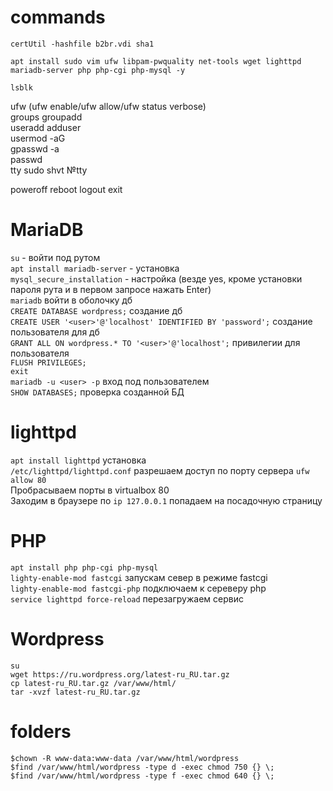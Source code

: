 # commands
  
```
certUtil -hashfile b2br.vdi sha1
```
```
apt install sudo vim ufw libpam-pwquality net-tools wget lighttpd mariadb-server php php-cgi php-mysql -y  
```
```
lsblk
```
ufw (ufw enable/ufw allow/ufw status verbose)  
groups groupadd  
useradd adduser  
usermod -aG <group> <user>  
gpasswd -a <user> <group>  
passwd   
tty sudo shvt №tty  
  
poweroff reboot logout exit  

# MariaDB
`su` - войти под рутом  
`apt install mariadb-server` - установка  
`mysql_secure_installation` - настройка (везде yes, кроме установки пароля рута и в первом запросе нажать Enter)  
`mariadb` войти в оболочку дб  
`CREATE DATABASE wordpress;` создание дб  
`CREATE USER '<user>'@'localhost' IDENTIFIED BY 'password';` создание пользователя для дб  
`GRANT ALL ON wordpress.* TO '<user>'@'localhost';` привилегии для пользователя  
`FLUSH PRIVILEGES;`  
`exit`  
`mariadb -u <user> -p` вход под пользователем  
`SHOW DATABASES;` проверка созданной БД  

# lighttpd
`apt install lighttpd` установка  
`/etc/lighttpd/lighttpd.conf` разрешаем доступ по порту сервера `ufw allow 80`  
Пробрасываем порты в virtualbox 80  
Заходим в браузере по `ip 127.0.0.1` попадаем на посадочную страницу
  
# PHP
`apt install php php-cgi php-mysql`  
`lighty-enable-mod fastcgi` запускам север в режиме fastcgi  
`lighty-enable-mod fastcgi-php` подключаем к сереверу php  
`service lighttpd force-reload` перезагружаем сервис  
  
# Wordpress
`su`  
`wget https://ru.wordpress.org/latest-ru_RU.tar.gz`  
`cp latest-ru_RU.tar.gz /var/www/html/`  
`tar -xvzf latest-ru_RU.tar.gz`  
 
 # folders
`$chown -R www-data:www-data /var/www/html/wordpress`  
`$find /var/www/html/wordpress -type d -exec chmod 750 {} \;`  
`$find /var/www/html/wordpress -type f -exec chmod 640 {} \;`  

  
